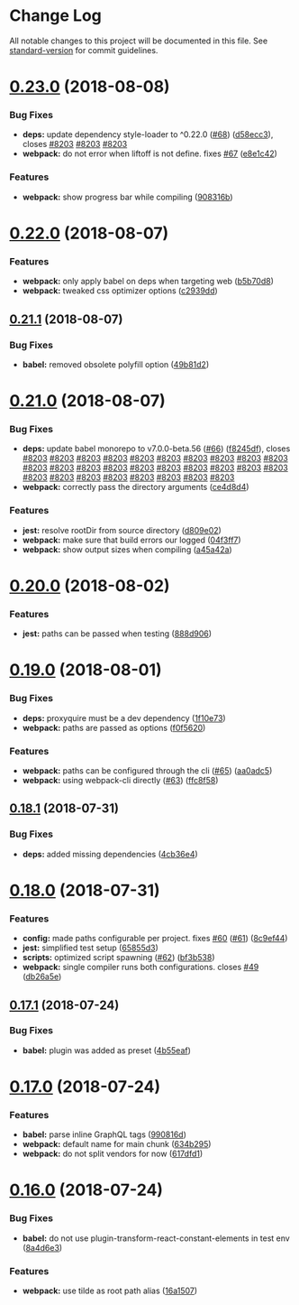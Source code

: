 # Change Log

All notable changes to this project will be documented in this file. See [standard-version](https://github.com/conventional-changelog/standard-version) for commit guidelines.

<a name="0.23.0"></a>

# [0.23.0](https://github.com/webstronauts/liftoff-scripts/compare/v0.22.0...v0.23.0) (2018-08-08)

### Bug Fixes

- **deps:** update dependency style-loader to ^0.22.0 ([#68](https://github.com/webstronauts/liftoff-scripts/issues/68)) ([d58ecc3](https://github.com/webstronauts/liftoff-scripts/commit/d58ecc3)), closes [#8203](https://github.com/webstronauts/liftoff-scripts/issues/8203) [#8203](https://github.com/webstronauts/liftoff-scripts/issues/8203) [#8203](https://github.com/webstronauts/liftoff-scripts/issues/8203)
- **webpack:** do not error when liftoff is not define. fixes [#67](https://github.com/webstronauts/liftoff-scripts/issues/67) ([e8e1c42](https://github.com/webstronauts/liftoff-scripts/commit/e8e1c42))

### Features

- **webpack:** show progress bar while compiling ([908316b](https://github.com/webstronauts/liftoff-scripts/commit/908316b))

<a name="0.22.0"></a>

# [0.22.0](https://github.com/webstronauts/liftoff-scripts/compare/v0.21.1...v0.22.0) (2018-08-07)

### Features

- **webpack:** only apply babel on deps when targeting web ([b5b70d8](https://github.com/webstronauts/liftoff-scripts/commit/b5b70d8))
- **webpack:** tweaked css optimizer options ([c2939dd](https://github.com/webstronauts/liftoff-scripts/commit/c2939dd))

<a name="0.21.1"></a>

## [0.21.1](https://github.com/webstronauts/liftoff-scripts/compare/v0.21.0...v0.21.1) (2018-08-07)

### Bug Fixes

- **babel:** removed obsolete polyfill option ([49b81d2](https://github.com/webstronauts/liftoff-scripts/commit/49b81d2))

<a name="0.21.0"></a>

# [0.21.0](https://github.com/webstronauts/liftoff-scripts/compare/v0.20.0...v0.21.0) (2018-08-07)

### Bug Fixes

- **deps:** update babel monorepo to v7.0.0-beta.56 ([#66](https://github.com/webstronauts/liftoff-scripts/issues/66)) ([f8245df](https://github.com/webstronauts/liftoff-scripts/commit/f8245df)), closes [#8203](https://github.com/webstronauts/liftoff-scripts/issues/8203) [#8203](https://github.com/webstronauts/liftoff-scripts/issues/8203) [#8203](https://github.com/webstronauts/liftoff-scripts/issues/8203) [#8203](https://github.com/webstronauts/liftoff-scripts/issues/8203) [#8203](https://github.com/webstronauts/liftoff-scripts/issues/8203) [#8203](https://github.com/webstronauts/liftoff-scripts/issues/8203) [#8203](https://github.com/webstronauts/liftoff-scripts/issues/8203) [#8203](https://github.com/webstronauts/liftoff-scripts/issues/8203) [#8203](https://github.com/webstronauts/liftoff-scripts/issues/8203) [#8203](https://github.com/webstronauts/liftoff-scripts/issues/8203) [#8203](https://github.com/webstronauts/liftoff-scripts/issues/8203) [#8203](https://github.com/webstronauts/liftoff-scripts/issues/8203) [#8203](https://github.com/webstronauts/liftoff-scripts/issues/8203) [#8203](https://github.com/webstronauts/liftoff-scripts/issues/8203) [#8203](https://github.com/webstronauts/liftoff-scripts/issues/8203) [#8203](https://github.com/webstronauts/liftoff-scripts/issues/8203) [#8203](https://github.com/webstronauts/liftoff-scripts/issues/8203) [#8203](https://github.com/webstronauts/liftoff-scripts/issues/8203) [#8203](https://github.com/webstronauts/liftoff-scripts/issues/8203) [#8203](https://github.com/webstronauts/liftoff-scripts/issues/8203) [#8203](https://github.com/webstronauts/liftoff-scripts/issues/8203) [#8203](https://github.com/webstronauts/liftoff-scripts/issues/8203) [#8203](https://github.com/webstronauts/liftoff-scripts/issues/8203) [#8203](https://github.com/webstronauts/liftoff-scripts/issues/8203) [#8203](https://github.com/webstronauts/liftoff-scripts/issues/8203) [#8203](https://github.com/webstronauts/liftoff-scripts/issues/8203) [#8203](https://github.com/webstronauts/liftoff-scripts/issues/8203) [#8203](https://github.com/webstronauts/liftoff-scripts/issues/8203)
- **webpack:** correctly pass the directory arguments ([ce4d8d4](https://github.com/webstronauts/liftoff-scripts/commit/ce4d8d4))

### Features

- **jest:** resolve rootDir from source directory ([d809e02](https://github.com/webstronauts/liftoff-scripts/commit/d809e02))
- **webpack:** make sure that build errors our logged ([04f3ff7](https://github.com/webstronauts/liftoff-scripts/commit/04f3ff7))
- **webpack:** show output sizes when compiling ([a45a42a](https://github.com/webstronauts/liftoff-scripts/commit/a45a42a))

<a name="0.20.0"></a>

# [0.20.0](https://github.com/webstronauts/liftoff-scripts/compare/v0.19.0...v0.20.0) (2018-08-02)

### Features

- **jest:** paths can be passed when testing ([888d906](https://github.com/webstronauts/liftoff-scripts/commit/888d906))

<a name="0.19.0"></a>

# [0.19.0](https://github.com/webstronauts/liftoff-scripts/compare/v0.18.1...v0.19.0) (2018-08-01)

### Bug Fixes

- **deps:** proxyquire must be a dev dependency ([1f10e73](https://github.com/webstronauts/liftoff-scripts/commit/1f10e73))
- **webpack:** paths are passed as options ([f0f5620](https://github.com/webstronauts/liftoff-scripts/commit/f0f5620))

### Features

- **webpack:** paths can be configured through the cli ([#65](https://github.com/webstronauts/liftoff-scripts/issues/65)) ([aa0adc5](https://github.com/webstronauts/liftoff-scripts/commit/aa0adc5))
- **webpack:** using webpack-cli directly ([#63](https://github.com/webstronauts/liftoff-scripts/issues/63)) ([ffc8f58](https://github.com/webstronauts/liftoff-scripts/commit/ffc8f58))

<a name="0.18.1"></a>

## [0.18.1](https://github.com/webstronauts/liftoff-scripts/compare/v0.18.0...v0.18.1) (2018-07-31)

### Bug Fixes

- **deps:** added missing dependencies ([4cb36e4](https://github.com/webstronauts/liftoff-scripts/commit/4cb36e4))

<a name="0.18.0"></a>

# [0.18.0](https://github.com/webstronauts/liftoff-scripts/compare/v0.17.1...v0.18.0) (2018-07-31)

### Features

- **config:** made paths configurable per project. fixes [#60](https://github.com/webstronauts/liftoff-scripts/issues/60) ([#61](https://github.com/webstronauts/liftoff-scripts/issues/61)) ([8c9ef44](https://github.com/webstronauts/liftoff-scripts/commit/8c9ef44))
- **jest:** simplified test setup ([65855d3](https://github.com/webstronauts/liftoff-scripts/commit/65855d3))
- **scripts:** optimized script spawning ([#62](https://github.com/webstronauts/liftoff-scripts/issues/62)) ([bf3b538](https://github.com/webstronauts/liftoff-scripts/commit/bf3b538))
- **webpack:** single compiler runs both configurations. closes [#49](https://github.com/webstronauts/liftoff-scripts/issues/49) ([db26a5e](https://github.com/webstronauts/liftoff-scripts/commit/db26a5e))

<a name="0.17.1"></a>

## [0.17.1](https://github.com/webstronauts/liftoff-scripts/compare/v0.17.0...v0.17.1) (2018-07-24)

### Bug Fixes

- **babel:** plugin was added as preset ([4b55eaf](https://github.com/webstronauts/liftoff-scripts/commit/4b55eaf))

<a name="0.17.0"></a>

# [0.17.0](https://github.com/webstronauts/liftoff-scripts/compare/v0.16.0...v0.17.0) (2018-07-24)

### Features

- **babel:** parse inline GraphQL tags ([990816d](https://github.com/webstronauts/liftoff-scripts/commit/990816d))
- **webpack:** default name for main chunk ([634b295](https://github.com/webstronauts/liftoff-scripts/commit/634b295))
- **webpack:** do not split vendors for now ([617dfd1](https://github.com/webstronauts/liftoff-scripts/commit/617dfd1))

<a name="0.16.0"></a>

# [0.16.0](https://github.com/webstronauts/liftoff-scripts/compare/v0.15.2...v0.16.0) (2018-07-24)

### Bug Fixes

- **babel:** do not use plugin-transform-react-constant-elements in test env ([8a4d6e3](https://github.com/webstronauts/liftoff-scripts/commit/8a4d6e3))

### Features

- **webpack:** use tilde as root path alias ([16a1507](https://github.com/webstronauts/liftoff-scripts/commit/16a1507))

